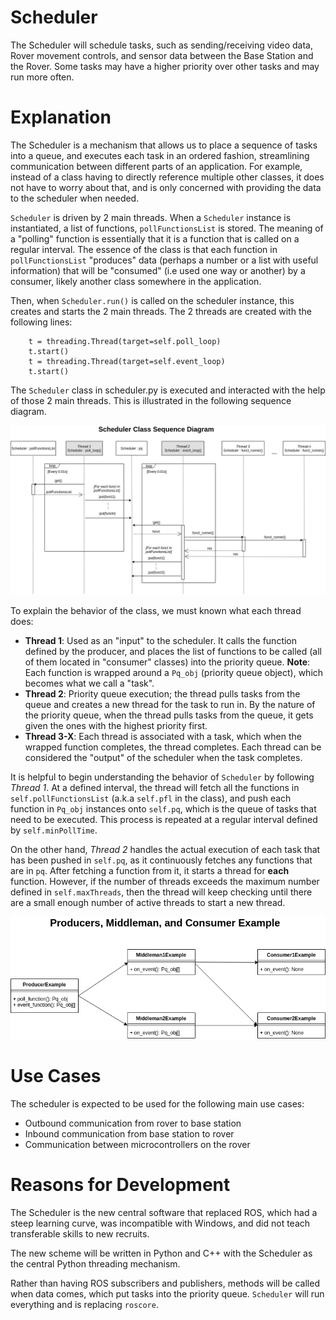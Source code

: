 # Scheduler

The Scheduler will schedule tasks, such as sending/receiving video data, Rover movement controls, and sensor data between the Base Station and the Rover. Some tasks may have a higher priority over other tasks and may run more often.

# Explanation

The Scheduler is a mechanism that allows us to place a sequence of tasks into a queue, and executes each task in an ordered fashion, streamlining communication between different parts of an application. For example, instead of a class having to directly reference multiple other classes, it does not have to worry about that, and is only concerned with providing the data to the scheduler when needed.

`Scheduler` is driven by 2 main threads. When a `Scheduler` instance is instantiated, a list of functions, `pollFunctionsList` is stored. The meaning of a "polling" function is essentially that it is a function that is called on a regular interval. The essence of the class is that each function in `pollFunctionsList` "produces" data (perhaps a number or a list with useful information) that will be "consumed" (i.e used one way or another) by a consumer, likely another class somewhere in the application.

 Then, when `Scheduler.run()` is called on the scheduler instance, this creates and starts the 2 main threads. The 2 threads are created with the following lines:

``` 
	t = threading.Thread(target=self.poll_loop)
	t.start()
	t = threading.Thread(target=self.event_loop)
	t.start()
```

The `Scheduler` class in scheduler.py is executed and interacted with the help of those 2 main threads. This is illustrated in the following sequence diagram.

![Scheduler Sequence Diagram](images/scheduler_sequence_diagram.png)

To explain the behavior of the class, we must known what each thread does:
- **Thread 1**: Used as an "input" to the scheduler. It calls the function defined by the producer, and places the list of functions to be called (all of them located in "consumer" classes) into the priority queue. **Note**: Each function is wrapped around a `Pq_obj` (priority queue object), which becomes what we call a "task".
- **Thread 2**: Priority queue execution; the thread pulls tasks from the queue and creates a new thread for the task to run in. By the nature of the priority queue, when the thread pulls tasks from the queue, it gets given the ones with the highest priority first.
- **Thread 3-X**: Each thread is associated with a task, which when the wrapped function completes, the thread completes. Each thread can be considered the "output" of the scheduler when the task completes.


It is helpful to begin understanding the behavior of `Scheduler` by following _Thread 1_. At a defined interval, the thread will fetch all the functions in `self.pollFunctionsList` (a.k.a `self.pfl` in the class), and push each function in `Pq_obj` instances onto `self.pq`, which is the queue of tasks that need to be executed. This process is repeated at a regular interval defined by `self.minPollTime`.

On the other hand, _Thread 2_ handles the actual execution of each task that has been pushed in `self.pq`, as it continuously fetches any functions that are in `pq`. After fetching a function from it, it starts a thread for **each** function. However, if the number of threads exceeds the maximum number defined in `self.maxThreads`, then the thread will keep checking until there are a small enough number of active threads to start a new thread.

![Scheduler Example Diagram](images/scheduler_example.png)

# Use Cases

The scheduler is expected to be used for the following main use cases:
- Outbound communication from rover to base station 
- Inbound communication from base station to rover
- Communication between microcontrollers on the rover

# Reasons for Development

The Scheduler is the new central software that replaced ROS, which had a steep learning curve, was incompatible with Windows, and did not teach transferable skills to new recruits.

The new scheme will be written in Python and C++ with the Scheduler as the central Python threading mechanism.

Rather than having ROS subscribers and publishers, methods will be called when data comes, which put tasks into the priority queue. `Scheduler` will run everything and is replacing `roscore`.
